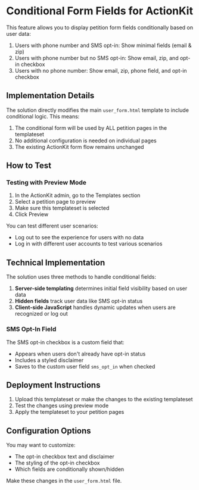 # Conditional Form Fields for ActionKit

This feature allows you to display petition form fields conditionally based on user data:

1. Users with phone number and SMS opt-in: Show minimal fields (email & zip)
2. Users with phone number but no SMS opt-in: Show email, zip, and opt-in checkbox
3. Users with no phone number: Show email, zip, phone field, and opt-in checkbox

## Implementation Details

The solution directly modifies the main `user_form.html` template to include conditional logic. This means:

1. The conditional form will be used by ALL petition pages in the templateset
2. No additional configuration is needed on individual pages
3. The existing ActionKit form flow remains unchanged

## How to Test

### Testing with Preview Mode

1. In the ActionKit admin, go to the Templates section
2. Select a petition page to preview
3. Make sure this templateset is selected
4. Click Preview

You can test different user scenarios:
- Log out to see the experience for users with no data
- Log in with different user accounts to test various scenarios

## Technical Implementation

The solution uses three methods to handle conditional fields:

1. **Server-side templating** determines initial field visibility based on user data
2. **Hidden fields** track user data like SMS opt-in status
3. **Client-side JavaScript** handles dynamic updates when users are recognized or log out

### SMS Opt-In Field

The SMS opt-in checkbox is a custom field that:
- Appears when users don't already have opt-in status
- Includes a styled disclaimer
- Saves to the custom user field `sms_opt_in` when checked

## Deployment Instructions

1. Upload this templateset or make the changes to the existing templateset
2. Test the changes using preview mode
3. Apply the templateset to your petition pages

## Configuration Options

You may want to customize:
- The opt-in checkbox text and disclaimer
- The styling of the opt-in checkbox
- Which fields are conditionally shown/hidden

Make these changes in the `user_form.html` file.